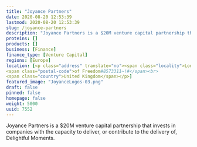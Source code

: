 ```yaml
---
title: "Joyance Partners"
date: 2020-08-20 12:53:39
lastmod: 2020-08-20 12:53:39
slug: /joyance-partners
description: "Joyance Partners is a $20M venture capital partnership that invests in companies with the capacity to deliver, or contribute to the delivery of, Delightful Moments."
proteins: []
products: []
business: [Finance]
finance_type: [Venture Capital]
regions: [Europe]
location: [<p class="address" translate="no"><span class="locality">London</span><br>
<span class="postal-code">of Freedom#8573311~!#</span><br>
<span class="country">United Kingdom</span></p>]
featured_image: "JoyanceLogos-03.png"
draft: false
pinned: false
homepage: false
weight: 5000
uuid: 7552
---
```

<p>Joyance Partners is a $20M venture capital partnership that invests in companies with the capacity to deliver, or contribute to the delivery of, Delightful Moments.</p>

